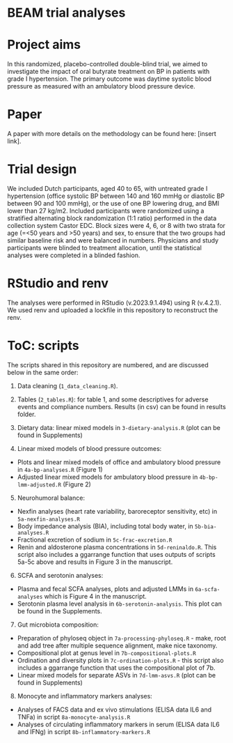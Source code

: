 # BEAM trial analyses

# Project aims
In this randomized, placebo-controlled double-blind trial, we aimed to investigate the impact of oral butyrate treatment on BP in patients with grade I hypertension. The primary outcome was daytime systolic blood pressure as measured with an ambulatory blood pressure device.

# Paper
A paper with more details on the methodology can be found here: [insert link].

# Trial design
We included Dutch participants, aged 40 to 65, with untreated grade I hypertension (office systolic BP between 140 and 160 mmHg or diastolic BP between 90 and 100 mmHg), or the use of one BP lowering drug, and BMI lower than 27 kg/m2. Included participants were randomized using a stratified alternating block randomization (1:1 ratio) performed in the data collection system Castor EDC. Block sizes were 4, 6, or 8 with two strata for age (=<50 years and >50 years) and sex, to ensure that the two groups had similar baseline risk and were balanced in numbers. Physicians and study participants were blinded to treatment allocation, until the statistical analyses were completed in a blinded fashion.

# RStudio and renv
The analyses were performed in RStudio (v.2023.9.1.494) using R (v.4.2.1). We used renv and uploaded a lockfile in this repository to reconstruct the renv.

# ToC: scripts
The scripts shared in this repository are numbered, and are discussed below in the same order:

1. Data cleaning (`1_data_cleaning.R`). 

2. Tables (`2_tables.R`): for table 1, and some descriptives for adverse events and compliance numbers. Results (in csv) can be found in results folder. 

3. Dietary data: linear mixed models in `3-dietary-analysis.R` (plot can be found in Supplements)

4. Linear mixed models of blood pressure outcomes:
- Plots and linear mixed models of office and ambulatory blood pressure in `4a-bp-analyses.R` (Figure 1)
- Adjusted linear mixed models for ambulatory blood pressure in `4b-bp-lmm-adjusted.R` (Figure 2)

5. Neurohumoral balance:
- Nexfin analyses (heart rate variability, baroreceptor sensitivity, etc) in `5a-nexfin-analyses.R`
- Body impedance analysis (BIA), including total body water, in `5b-bia-analyses.R`
- Fractional excretion of sodium in `5c-frac-excretion.R`
- Renin and aldosterone plasma concentrations in `5d-reninaldo.R`. This script also includes a ggarrange function that uses outputs of scripts 5a-5c above and results in Figure 3 in the manuscript.

6. SCFA and serotonin analyses:
- Plasma and fecal SCFA analyses, plots and adjusted LMMs in `6a-scfa-analyses` which is Figure 4 in the manuscript.
- Serotonin plasma level analysis in `6b-serotonin-analysis`. This plot can be found in the Supplements.

7. Gut microbiota composition:
- Preparation of phyloseq object in `7a-processing-phyloseq.R` - make, root and add tree after multiple sequence alignment, make nice taxonomy.
- Compositional plot at genus level in `7b-compositional-plots.R`
- Ordination and diversity plots in `7c-ordination-plots.R` - this script also includes a ggarrange function that uses the compositional plot of 7b.
- Linear mixed models for separate ASVs in `7d-lmm-asvs.R` (plot can be found in Supplements)

8. Monocyte and inflammatory markers analyses:
- Analyses of FACS data and ex vivo stimulations (ELISA data IL6 and TNFa) in script `8a-monocyte-analysis.R`
- Analyses of circulating inflammatory markers in serum (ELISA data IL6 and IFNg) in script `8b-inflammatory-markers.R`

